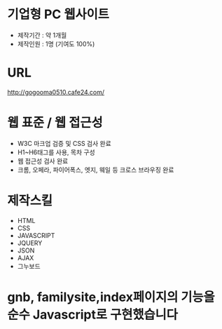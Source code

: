 # 기업형 PC 웹사이트
<ul>
  <li>제작기간 : 약 1개월</li>
  <li>제작인원 : 1명 (기여도 100%)</li>
</ul>

# URL
http://gogooma0510.cafe24.com/

# 웹 표준 / 웹 접근성
<ul>
  <li>W3C 마크업 검증 및 CSS 검사 완료</li>
  <li>H1~H6태그를 사용, 목차 구성</li>
  <li>웹 접근성 검사 완료</li>
  <li>크롬, 오페라, 파이어폭스, 엣지, 웨일 등 크로스 브라우징 완료</li>
</ul>

# 제작스킬
<ul>
  <li>HTML</li>
  <li>CSS</li>
  <li>JAVASCRIPT</li>
  <li>JQUERY</li>
  <li>JSON</li>
  <li>AJAX</li>
  <li>그누보드</li>
</ul>

# gnb, familysite,index페이지의 기능을 순수 Javascript로 구현했습니다
